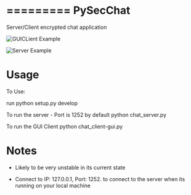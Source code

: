 =========
PySecChat
=========


Server/Client encrypted chat application

![GUICLient Example](https://johnjoyce.uk/cdn/python_CAbLwh8ciW.png)

![Server Example](https://johnjoyce.uk/cdn/python_crkaWsnXJk.png)

Usage
===========

To Use:

run python setup.py develop

To run the server - Port is 1252 by default
 python chat_server.py

To run the GUI Client
 python chat_client-gui.py

Notes
======
- Likely to be very unstable in its current state

- Connect to IP: 127.0.0.1, Port: 1252. to connect to the server when its running on your local machine